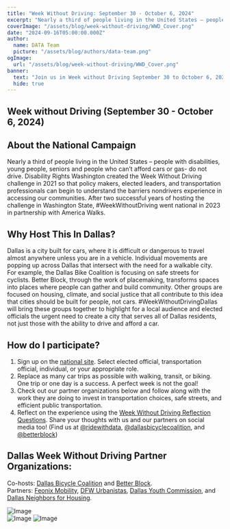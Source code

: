 ```yaml
---
title: "Week Without Driving: September 30 - October 6, 2024"
excerpt: "Nearly a third of people living in the United States – people with disabilities, young people, seniors and people who can’t afford cars or gas- do not drive. Join us in Week Without Driving co-hosted by Dallas Bicycle Coalition and Better Block, and partnered by Feonix Mobility, Dallas Area Transit Alliance, DFW Urbanistas, Dallas Youth Commission, and Dallas Neighbors for Housing"
coverImage: "/assets/blog/week-without-driving/WWD_Cover.png"
date: "2024-09-16T05:00:00.000Z"
author:
  name: DATA Team
  picture: "/assets/blog/authors/data-team.png"
ogImage:
  url: "/assets/blog/week-without-driving/WWD_Cover.png"
banner: 
  text: "Join us in Week without Driving September 30 to October 6, 2024"
  hide: true
---
```

## Week without Driving (September 30 - October 6, 2024)

## About the National Campaign

Nearly a third of people living in the United States – people with disabilities, young people, seniors and people who can’t afford cars or gas- do not drive. Disability Rights Washington created the Week Without Driving challenge in 2021 so that policy makers, elected leaders, and transportation professionals can begin to understand the barriers nondrivers experience in accessing our communities. After two successful years of hosting the challenge in Washington State, #WeekWithoutDriving went national in 2023 in partnership with America Walks.


## Why Host This In Dallas?

Dallas is a city built for cars, where it is difficult or dangerous to travel almost anywhere unless you are in a vehicle. Individual movements are popping up across Dallas that intersect with the need for a walkable city. For example, the Dallas Bike Coalition is focusing on safe streets for cyclists. Better Block, through the work of placemaking, transforms spaces into places where people can gather and build community. Other groups are focused on housing, climate, and social justice that all contribute to this idea that cities should be built for people, not cars. #WeekWithoutDrivingDallas will bring these groups together to highlight for a local audience and elected officials the urgent need to create a city that serves all of Dallas residents, not just those with the ability to drive and afford a car.

## How do I participate?

1. Sign up on the [national site](https://go.ridewithdata.org/wwd-signup). Select elected official, transportation official, individual, or your appropriate role.
2. Replace as many car trips as possible with walking, transit, or biking. One trip or one day is a success. A perfect week is not the goal!
3. Check out our partner organizations below and follow along with the work they are doing to invest in transportation choices, safe streets, and efficient public transportation.
4. Reflect on the experience using the [Week Without Driving Reflection Questions](https://go.ridewithdata.org/wwd-reflection). Share your thoughts with us and our partners on social media too! (Find us at [@ridewithdata](https://instagram.com/ridewithdata), [@dallasbicyclecoalition](https://instagram.com/dallasbicyclecoalition), and [@betterblock](https://instagram.com/betterblock))

## Dallas Week Without Driving Partner Organizations:

Co-hosts: [Dallas Bicycle Coalition](https://www.instagram.com/dallasbicyclecoalition/) and [Better Block](https://www.betterblock.org/).   
Partners: [Feonix Mobility](https://feonix.org/), [DFW Urbanistas](https://www.instagram.com/urbanistasdfw/), [Dallas Youth Commission](https://dallascityhall.com/government/Boards-and-Commissions/Youth-Commission/Pages/default.aspx), and [Dallas Neighbors for Housing](https://www.dallasneighborsforhousing.org/).  

![Image](/assets/blog/week-without-driving/WWD_Cover.png)  
![Image](/assets/blog/week-without-driving/WWD_How_To.png) 
![Image](/assets/blog/week-without-driving/WWD_Partners.png)
<!-- When old partner graphic arrives ![Image](/assets/blog/week-without-driving/WWD_Partners_Old.png) --!>
  